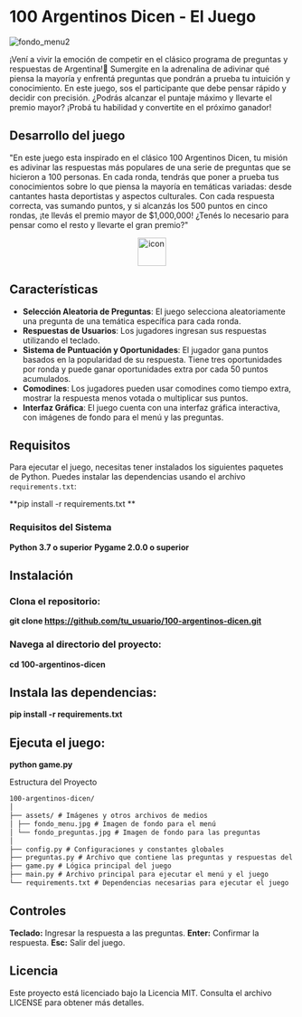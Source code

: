 # 100 Argentinos Dicen - El Juego

![fondo_menu2](https://github.com/user-attachments/assets/c9add263-9cf1-4ca0-9f97-977e6d0b3bcb)

¡Vení a vivir la emoción de competir en el clásico programa de preguntas y respuestas de Argentina!🌟 Sumergite en la adrenalina de adivinar qué piensa la mayoría y enfrentá preguntas que pondrán a prueba tu intuición y conocimiento. En este juego, sos el participante que debe pensar rápido y decidir con precisión. ¿Podrás alcanzar el puntaje máximo y llevarte el premio mayor? ¡Probá tu habilidad y convertite en el próximo ganador!


## Desarrollo del juego
"En este juego esta inspirado en el clásico 100 Argentinos Dicen, tu misión es adivinar las respuestas más populares de una serie de preguntas que se hicieron a 100 personas. En cada ronda, tendrás que poner a prueba tus conocimientos sobre lo que piensa la mayoría en temáticas variadas: desde cantantes hasta deportistas y aspectos culturales. Con cada respuesta correcta, vas sumando puntos, y si alcanzás los 500 puntos en cinco rondas, ¡te llevás el premio mayor de $1,000,000! ¿Tenés lo necesario para pensar como el resto y llevarte el gran premio?"

<div align="center">
  <img src="https://techstack-generator.vercel.app/python-icon.svg" alt="icon" width="50" height="50" />
</div>

## Características

- **Selección Aleatoria de Preguntas**: El juego selecciona aleatoriamente una pregunta de una temática específica para cada ronda.
- **Respuestas de Usuarios**: Los jugadores ingresan sus respuestas utilizando el teclado.
- **Sistema de Puntuación y Oportunidades**: El jugador gana puntos basados en la popularidad de su respuesta. Tiene tres oportunidades por ronda y puede ganar oportunidades extra por cada 50 puntos acumulados.
- **Comodines**: Los jugadores pueden usar comodines como tiempo extra, mostrar la respuesta menos votada o multiplicar sus puntos.
- **Interfaz Gráfica**: El juego cuenta con una interfaz gráfica interactiva, con imágenes de fondo para el menú y las preguntas.

## Requisitos

Para ejecutar el juego, necesitas tener instalados los siguientes paquetes de Python. Puedes instalar las dependencias usando el archivo `requirements.txt`:

**pip install -r requirements.txt **

### Requisitos del Sistema

**Python 3.7 o superior**
**Pygame 2.0.0 o superior**

## Instalación

### Clona el repositorio:

**git clone https://github.com/tu_usuario/100-argentinos-dicen.git**

### Navega al directorio del proyecto:

**cd 100-argentinos-dicen**

## Instala las dependencias:

**pip install -r requirements.txt**

## Ejecuta el juego:

**python game.py**

Estructura del Proyecto

```markdown
100-argentinos-dicen/
│
├── assets/ # Imágenes y otros archivos de medios
│ ├── fondo_menu.jpg # Imagen de fondo para el menú
│ └── fondo_preguntas.jpg # Imagen de fondo para las preguntas
│
├── config.py # Configuraciones y constantes globales
├── preguntas.py # Archivo que contiene las preguntas y respuestas del juego
├── game.py # Lógica principal del juego
├── main.py # Archivo principal para ejecutar el menú y el juego
└── requirements.txt # Dependencias necesarias para ejecutar el juego
```

## Controles

**Teclado:** Ingresar la respuesta a las preguntas.
**Enter:** Confirmar la respuesta.
**Esc:** Salir del juego.

## Licencia

Este proyecto está licenciado bajo la Licencia MIT. Consulta el archivo LICENSE para obtener más detalles.
